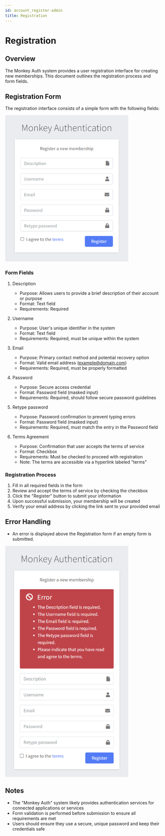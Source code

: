 ```yaml
---
id: account_register-admin
title: Registration
---
```


# Registration

## Overview
The Monkey Auth system provides a user registration interface for creating new memberships. This document outlines the registration process and form fields.

## Registration Form
The registration interface consists of a simple form with the following fields:

<img src="../images/RegistrationAdmin.png" alt="Registration" width="400"/>

### Form Fields
1. Description
   - Purpose: Allows users to provide a brief description of their account or purpose
   - Format: Text field
   - Requirements: Required

2. Username
   - Purpose: User's unique identifier in the system
   - Format: Text field
   - Requirements: Required, must be unique within the system

3. Email
   - Purpose: Primary contact method and potential recovery option
   - Format: Valid email address (example@domain.com)
   - Requirements: Required, must be properly formatted

4. Password
   - Purpose: Secure access credential
   - Format: Password field (masked input)
   - Requirements: Required, should follow secure password guidelines

5. Retype password
   - Purpose: Password confirmation to prevent typing errors
   - Format: Password field (masked input)
   - Requirements: Required, must match the entry in the Password field

6. Terms Agreement
   - Purpose: Confirmation that user accepts the terms of service
   - Format: Checkbox
   - Requirements: Must be checked to proceed with registration
   - Note: The terms are accessible via a hyperlink labeled "terms"

### Registration Process
1. Fill in all required fields in the form
2. Review and accept the terms of service by checking the checkbox
3. Click the "Register" button to submit your information
4. Upon successful submission, your membership will be created
5. Verify your email address by clicking the link sent to your provided email

## Error Handling
- An error is displayed above the Registration form if an empty form is submitted.

<img src="../images/RegistrationRequiredError.png" alt="Registration required error" width="400"/>

## Notes
- The "Monkey Auth" system likely provides authentication services for connected applications or services
- Form validation is performed before submission to ensure all requirements are met
- Users should ensure they use a secure, unique password and keep their credentials safe
